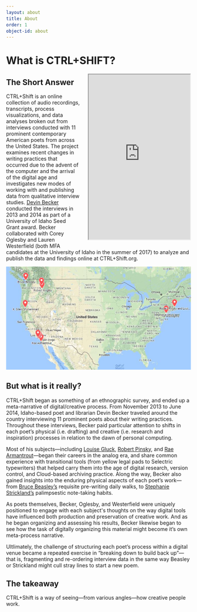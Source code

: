 ```yaml
---
layout: about
title: About
order: 1
object-id: about
---
```


<h1>What is CTRL+SHIFT?</h1>
<iframe src="https://www.google.com/maps/d/embed?mid=1g_5do2uHaVD7wxgKix-A6NEuy0M"  height="450" style="float:right;margin:0px 0px 10px 20px; width: 55%;" id="mymap"></iframe>

<h2>The Short Answer</h2>

CTRL+Shift is an online collection of audio recordings, transcripts, process visualizations, and data analyses broken out from interviews conducted with 11 prominent contemporary American poets from across the United States. The project examines recent changes in writing practices that occurred due to the advent of the computer and the arrival of the digital age and investigates new modes of working with and publishing data from qualitative interview studies. <a href="http://www.devinbecker.org">Devin Becker</a> conducted the interviews in 2013 and 2014 as part of a University of Idaho Seed Grant award. Becker collaborated with Corey Oglesby and Lauren Westerfield (both MFA candidates at the University of Idaho in the summer of 2017) to analyze and publish the data and findings online at CTRL+Shift.org.

<img src="images/map.jpg" class="center" id="mappic">

<h2>But what is it really?</h2> 

CTRL+Shift began as something of an ethnographic survey, and ended up a meta-narrative of digital/creative process. From November 2013 to June 2014, Idaho-based poet and librarian Devin Becker traveled around the country interviewing 11 prominent poets about their writing practices. Throughout these interviews, Becker paid particular attention to shifts in each poet’s physical (i.e. drafting) and creative (i.e. research and inspiration) processes in relation to the dawn of personal computing. 

Most of his subjects—including [Louise Gluck](interviews/gluck), [Robert Pinsky](interviews/gluck), and [Rae Armantrout](interviews/armantrout)—began their careers in the analog era, and share common experience with transitional tools (from yellow legal pads to Selectric typewriters) that helped carry them into the age of digital research, version control, and Cloud-based archiving practice. Along the way, Becker also gained insights into the enduring physical aspects of each poet’s work—from [Bruce Beasley’s](interviews/beasley) requisite pre-writing daily walks, to [Stephanie Strickland’s](interviews/strickland) palimpsestic note-taking habits. 

As poets themselves, Becker, Oglesby, and Westerfield were uniquely positioned to engage with each subject's thoughts on the way digital tools have influenced both production and preservation of creative work. And as he began organizing and assessing his results, Becker likewise began to see how the task of digitally organizing this material might become it’s own meta-process narrative. 

Ultlimately, the challenge of structuring each poet’s process within a digital venue became a repeated exercise in “breaking down to build back up”—that is, fragmenting and re-ordering interview data in the same way Beasley or Strickland might cull stray lines to start a new poem.

<h2>The takeaway</h2> 

CTRL+Shift is a way of seeing—from various angles—how creative people work. 



